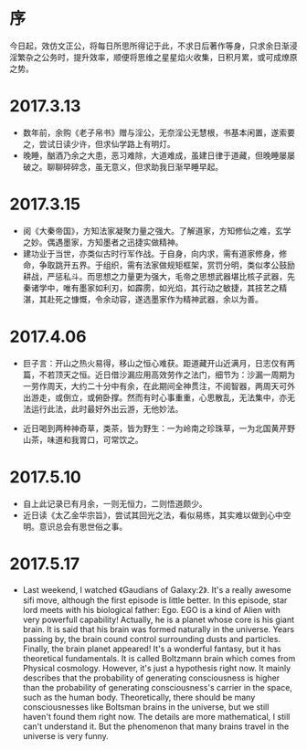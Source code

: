 # 序 #

今日起，效仿文正公，将每日所思所得记于此，不求日后著作等身，只求余日渐浸淫繁杂之公务时，提升效率，顺便将思维之星星焰火收集，日积月累，或可成燎原之势。

# 2017.3.13 #

- 数年前，余购《老子帛书》赠与淫公，无奈淫公无慧根，书基本闲置，遂索要之，尝试日读少许，但求仙学路上有明灯。
- 晚睡，酗酒乃余之大患，恶习难除，大道难成，虽建日律于道藏，但晚睡屡屡破之。聊聊碎碎念，虽无意义，但求助我日渐早睡早起。

# 2017.3.15 #

- 阅《大秦帝国》，方知法家凝聚力量之强大。了解道家，方知修仙之难，玄学之妙。偶遇墨家，方知墨者之迅捷实做精神。
- 建功业于当世，亦类似古时行军作战。于自身，向内求，需有道家修身，修命，争取跳开五界。于组织，需有法家做规矩框架，赏罚分明，类似孝公鼓励耕战，严惩私斗。而思想之力量更为强大，毛帝之思想武器堪比核子武器，先秦诸学中，唯有墨家如利刃，如霹雳，如光焰，其行动之敏捷，其技艺之精湛，其赴死之慷慨，令余动容，遂选墨家作为精神武器，余以为善。

# 2017.4.06 #

- 巨子言：开山之热火易得，移山之恒心难获。距道藏开山近满月，日志仅有两篇，不若顶天之恒。近日借沙漏应用高效劳作之法门，细节为：沙漏一周期为一劳作周天，大约二十分中有余，在此期间全神贯注，不阅智器，两周天可外出游走，或倒立，或俯卧撑。然而有时心事重重，心思散乱，无法集中，亦无法运行此法，此时最好外出云游，无他妙法。

- 近日喝到两种神奇草，类茶，皆为野生：一为岭南之珍珠草，一为北国黄芹野山茶，味道和我胃口，可常饮之。

# 2017.5.10 #

- 自上此记录已有月余，一则无恒力，二则悟道颇少。
- 近日读《太乙金华宗旨》，尝试其回光之法，看似易练，其实难以做到心中空明。意识总会有思世俗之事。

# 2017.5.17 #
- Last weekend, I watched 《Gaudians of Galaxy:2》. It's a really awesome sifi move, although the first episode is little better. In this episode, star lord meets with his biological father: Ego. EGO is a kind of Alien with very powerfull capability! Actually, he is a planet whose core is his giant brain. It is said that his brain was formed naturally in the universe. Years passing by, the brain cound control surrounding dusts and particles. Finally, the brain planet appeared! It's a wonderful fantasy, but it has theoretical fundamentals. It is called Boltzmann brain which comes from Physical cosmology. However, it's just a hypothesis right now. It mainly describes that the probability of generating consciousness is higher than the probability of generating consciousness's carrier in the space, such as the human body. Theoretically, there should be many consciousnesses like Boltsman brains in the universe, but we still haven't found them right now. The details are more mathematical, I still can't understand it. But the phenomenon that many brains travel in the universe is very funny.
